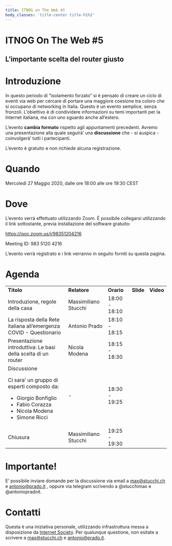 ```yaml
---
title: ITNOG on The Web #5 
body_classes: 'title-center title-h1h2'
---
```


# ITNOG On The Web #5


## L’importante scelta del router giusto


# Introduzione

In questo periodo di “isolamento forzato” si è pensato di creare un ciclo di eventi via web per cercare di portare una maggiore coesione tra coloro che si occupano di networking in Italia.  Questo è un evento semplice, senza fronzoli. L’obiettivo è di condividere informazioni su temi importanti per la Internet italiana, ma con uno sguardo anche all’estero.

L’evento **cambia formato** rispetto agli appuntamenti precedenti.  Avremo una presentazione alla quale seguirà’ una **discussione** che - si auspica - coinvolgerà’ tutti i partecipanti.

L’evento è gratuito e non richiede alcuna registrazione.


# Quando

Mercoledì 27 Maggio 2020, dalle ore 18:00 alle ore 19:30 CEST


# Dove

L’evento verrà effettuato utilizzando Zoom. È possibile collegarsi utilizzando il link sottostante, previa installazione del software gratuito:

https://isoc.zoom.us/j/98351204216

Meeting ID: 983 5120 4216

L’evento verrà registrato e i link verranno in seguito forniti su questa pagina.


# Agenda


<table>
  <tr>
   <td><strong>Titolo</strong>
   </td>
   <td><strong>Relatore</strong>
   </td>
   <td><strong>Orario</strong>
   </td>
   <td><strong>Slide</strong>
   </td>
   <td><strong>Video</strong>
   </td>
  </tr>
  <tr>
   <td>Introduzione, regole della casa
   </td>
   <td>Massimiliano Stucchi
   </td>
   <td>18:00 - 18:10
   </td>
   <td>
   </td>
   <td>
   </td>
  </tr>
  <tr>
   <td>La risposta della Rete italiana all’emergenza COVID - Questionario
   </td>
   <td>Antonio Prado
   </td>
   <td>18:10 - 18:15
   </td>
   <td>
   </td>
   <td>
   </td>
  </tr>
  <tr>
   <td>Presentazione introduttiva: Le basi della scelta di un router
   </td>
   <td>Nicola Modena
   </td>
   <td>18:15 - 18:30
   </td>
   <td>
   </td>
   <td>
   </td>
  </tr>
  <tr>
   <td>Discussione
<p>
Ci sara’ un gruppo di esperti composto da:
<ul>

<li>Giorgio Bonfiglio

<li>Fabio Corazza

<li>Nicola Modena

<li>Simone Ricci
</li>
</ul>
   </td>
   <td>-
   </td>
   <td>18:30 - 19:25
   </td>
   <td>
   </td>
   <td>
   </td>
  </tr>
  <tr>
   <td>Chiusura
   </td>
   <td>Massimiliano Stucchi
   </td>
   <td>19:25 - 19:30
   </td>
   <td>
   </td>
   <td>
   </td>
  </tr>
</table>



# Importante!

E’ possibile inviare domande per la discussione via email a [max@stucchi.ch](mailto:max@stucchi.ch) e antonio@prado.it , oppure via telegram scrivendo a @stucchimax e @antoniopradoit.


# Contatti

Questa è una iniziativa personale, utilizzando infrastruttura messa a disposizione da [Internet Society](https://www.isoc.org).  Per qualunque questione, non esitate a scrivere a [max@stucchi.ch](mailto:max@stucchi.ch) e [antonio@prado.it](mailto:antonio@prado.it).
